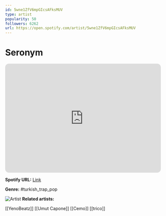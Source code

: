 ```yaml
---
id: 5wne1ZfV6mpGIcsAFksMUV
type: artist
popularity: 50
followers: 6262
url: https://open.spotify.com/artist/5wne1ZfV6mpGIcsAFksMUV
---
```

# Seronym

<iframe style="border-radius:12px" src="https://open.spotify.com/embed/artist/5wne1ZfV6mpGIcsAFksMUV" width="100%" height="352" frameBorder="0" allowfullscreen="" allow="autoplay; clipboard-write; encrypted-media; fullscreen; picture-in-picture" loading="lazy"></iframe>

**Spotify URL:** [Link](https://open.spotify.com/artist/5wne1ZfV6mpGIcsAFksMUV)

**Genre:**  #turkish_trap_pop

![Artist](https://i.scdn.co/image/ab6761610000e5ebc12d858410550e91c721df63)
**Related artists:**

[[YenoBeatz]]
[[Umut Capone]]
[[Cemo]]
[[trico]]

